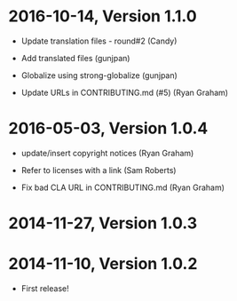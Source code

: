 2016-10-14, Version 1.1.0
=========================

 * Update translation files - round#2 (Candy)

 * Add translated files (gunjpan)

 * Globalize using strong-globalize (gunjpan)

 * Update URLs in CONTRIBUTING.md (#5) (Ryan Graham)


2016-05-03, Version 1.0.4
=========================

 * update/insert copyright notices (Ryan Graham)

 * Refer to licenses with a link (Sam Roberts)

 * Fix bad CLA URL in CONTRIBUTING.md (Ryan Graham)


2014-11-27, Version 1.0.3
=========================



2014-11-10, Version 1.0.2
=========================

 * First release!
